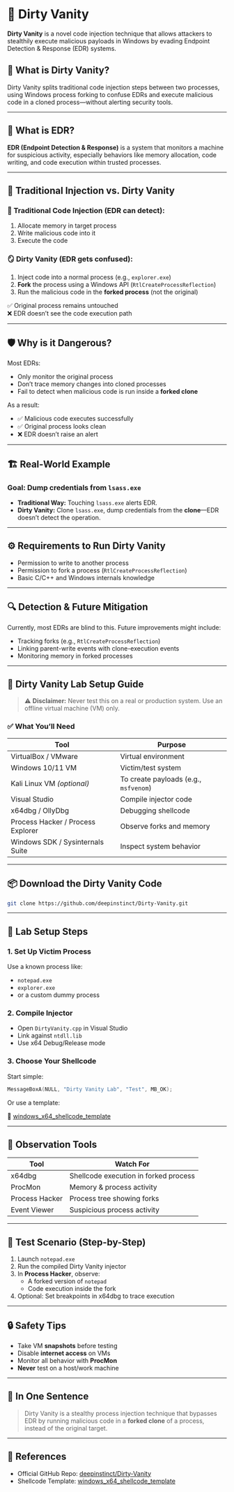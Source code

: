 # 🧠 Dirty Vanity

**Dirty Vanity** is a novel code injection technique that allows attackers to stealthily execute malicious payloads in Windows by evading Endpoint Detection & Response (EDR) systems.



## 🚨 What is Dirty Vanity?

Dirty Vanity splits traditional code injection steps between two processes, using Windows process forking to confuse EDRs and execute malicious code in a cloned process—without alerting security tools.

---

## 🤔 What is EDR?

**EDR (Endpoint Detection & Response)** is a system that monitors a machine for suspicious activity, especially behaviors like memory allocation, code writing, and code execution within trusted processes.

---

## 🧪 Traditional Injection vs. Dirty Vanity

### 🧬 Traditional Code Injection (EDR can detect):
1. Allocate memory in target process
2. Write malicious code into it
3. Execute the code

### 🪞 Dirty Vanity (EDR gets confused):
1. Inject code into a normal process (e.g., `explorer.exe`)
2. **Fork** the process using a Windows API (`RtlCreateProcessReflection`)
3. Run the malicious code in the **forked process** (not the original)

✅ Original process remains untouched  
❌ EDR doesn’t see the code execution path

---

## 🛡️ Why is it Dangerous?

Most EDRs:
- Only monitor the original process
- Don’t trace memory changes into cloned processes
- Fail to detect when malicious code is run inside a **forked clone**

As a result:
- ✅ Malicious code executes successfully
- ✅ Original process looks clean
- ❌ EDR doesn’t raise an alert

---

## 🏗️ Real-World Example

### Goal: Dump credentials from `lsass.exe`
- **Traditional Way:** Touching `lsass.exe` alerts EDR.
- **Dirty Vanity:** Clone `lsass.exe`, dump credentials from the **clone**—EDR doesn’t detect the operation.

---

## ⚙️ Requirements to Run Dirty Vanity

- Permission to write to another process
- Permission to fork a process (`RtlCreateProcessReflection`)
- Basic C/C++ and Windows internals knowledge

---

## 🔍 Detection & Future Mitigation

Currently, most EDRs are blind to this. Future improvements might include:
- Tracking forks (e.g., `RtlCreateProcessReflection`)
- Linking parent-write events with clone-execution events
- Monitoring memory in forked processes

---

## 🧪 Dirty Vanity Lab Setup Guide

> ⚠️ **Disclaimer:** Never test this on a real or production system. Use an offline virtual machine (VM) only.

### ✅ What You’ll Need

| Tool                              |          Purpose                      |
|-----------------------------------|---------------------------------------|
| VirtualBox / VMware               | Virtual environment                   |
| Windows 10/11 VM                  | Victim/test system                    |
| Kali Linux VM *(optional)*        | To create payloads (e.g., `msfvenom`) |
| Visual Studio                     | Compile injector code                 |
| x64dbg / OllyDbg                  | Debugging shellcode                   |
| Process Hacker / Process Explorer | Observe forks and memory              |
| Windows SDK / Sysinternals Suite  | Inspect system behavior               |

---

## 📦 Download the Dirty Vanity Code

```bash
git clone https://github.com/deepinstinct/Dirty-Vanity.git
```

---


## 🧱 Lab Setup Steps

### 1. Set Up Victim Process

Use a known process like:
- `notepad.exe`
- `explorer.exe`
- or a custom dummy process

### 2. Compile Injector

- Open `DirtyVanity.cpp` in Visual Studio
- Link against `ntdll.lib`
- Use x64 Debug/Release mode

### 3. Choose Your Shellcode

Start simple:

```cpp
MessageBoxA(NULL, "Dirty Vanity Lab", "Test", MB_OK);
```

Or use a template:

🔗 [windows_x64_shellcode_template](https://github.com/rainerzufalldererste/windows_x64_shellcode_template)

---

## 🔎 Observation Tools

| Tool           |         Watch For                     |
|----------------|---------------------------------------|
| x64dbg         | Shellcode execution in forked process |
| ProcMon        | Memory & process activity             |
| Process Hacker | Process tree showing forks            |
| Event Viewer   | Suspicious process activity           |

---

## 🧪 Test Scenario (Step-by-Step)

1. Launch `notepad.exe`
2. Run the compiled Dirty Vanity injector
3. In **Process Hacker**, observe:
   - A forked version of `notepad`
   - Code execution inside the fork
4. Optional: Set breakpoints in x64dbg to trace execution

---

## 🔒 Safety Tips

- Take VM **snapshots** before testing
- Disable **internet access** on VMs
- Monitor all behavior with **ProcMon**
- **Never** test on a host/work machine

---

## 📌 In One Sentence

> Dirty Vanity is a stealthy process injection technique that bypasses EDR by running malicious code in a **forked clone** of a process, instead of the original target.

---

## 🔗 References

- Official GitHub Repo: [deepinstinct/Dirty-Vanity](https://github.com/deepinstinct/Dirty-Vanity)
- Shellcode Template: [windows_x64_shellcode_template](https://github.com/rainerzufalldererste/windows_x64_shellcode_template)
